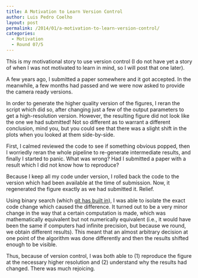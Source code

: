```yaml
---
title: A Motivation to Learn Version Control
author: Luis Pedro Coelho
layout: post
permalink: /2014/01/a-motivation-to-learn-version-control/
categories:
  - Motivation
  - Round 07/5
---
```

This is my motivational story to use version control (I do not have yet a story of when I was not motivated to learn in mind, so I will post that one later).

A few years ago, I submitted a paper somewhere and it got accepted. In the meanwhile, a few months had passed and we were now asked to provide the camera ready versions.

In order to generate the higher quality version of the figures, I reran the script which did so, after changing just a few of the output parameters to get a high-resolution version. However, the resulting figure did not look like the one we had submitted! Not so different as to warrant a different conclusion, mind you, but you could see that there was a slight shift in the plots when you looked at them side-by-side.

First, I calmed reviewed the code to see if something obvious popped, then I worriedly reran the whole pipeline to re-generate intermediate results, and finally I started to panic. What was wrong? Had I submitted a paper with a result which I did not know how to reproduce?

Because I keep all my code under version, I rolled back the code to the version which had been available at the time of submission. Now, it regenerated the figure exactly as we had submitted it. Relief.

Using binary search (which [git has built in][1]), I was able to isolate the exact code change which caused the difference. It turned out to be a very minor change in the way that a certain computation is made, which was mathematically equivalent but not numerically equivalent (i.e., it would have been the same if computers had infinite precision, but because we round, we obtain different results). This meant that an almost arbitrary decision at one point of the algorithm was done differently and then the results shifted enough to be visible.

Thus, because of version control, I was both able to (1) reproduce the figure at the necessary higher resolution and (2) understand why the results had changed. There was much rejoicing.

 [1]: https://www.kernel.org/pub/software/scm/git/docs/git-bisect.html